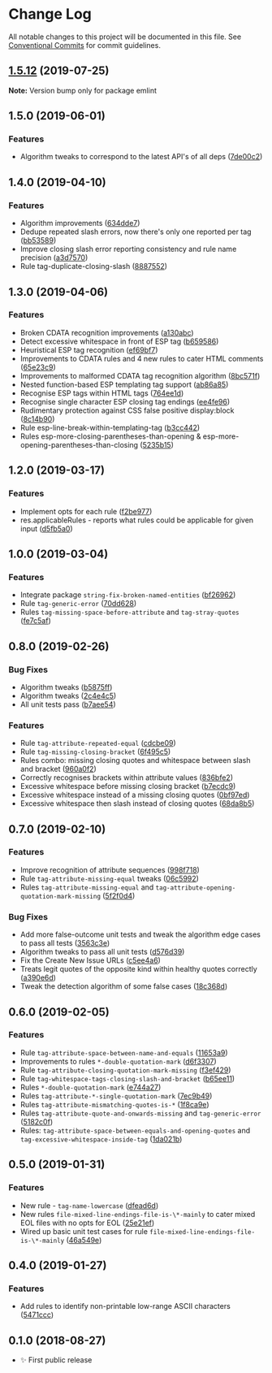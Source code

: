 # Change Log

All notable changes to this project will be documented in this file.
See [Conventional Commits](https://conventionalcommits.org) for commit guidelines.

## [1.5.12](https://gitlab.com/codsen/codsen/compare/emlint@1.5.11...emlint@1.5.12) (2019-07-25)

**Note:** Version bump only for package emlint





## 1.5.0 (2019-06-01)

### Features

- Algorithm tweaks to correspond to the latest API's of all deps ([7de00c2](https://gitlab.com/codsen/codsen/commit/7de00c2))

## 1.4.0 (2019-04-10)

### Features

- Algorithm improvements ([634dde7](https://gitlab.com/codsen/codsen/commit/634dde7))
- Dedupe repeated slash errors, now there's only one reported per tag ([bb53589](https://gitlab.com/codsen/codsen/commit/bb53589))
- Improve closing slash error reporting consistency and rule name precision ([a3d7570](https://gitlab.com/codsen/codsen/commit/a3d7570))
- Rule tag-duplicate-closing-slash ([8887552](https://gitlab.com/codsen/codsen/commit/8887552))

## 1.3.0 (2019-04-06)

### Features

- Broken CDATA recognition improvements ([a130abc](https://gitlab.com/codsen/codsen/commit/a130abc))
- Detect excessive whitespace in front of ESP tag ([b659586](https://gitlab.com/codsen/codsen/commit/b659586))
- Heuristical ESP tag recognition ([ef69bf7](https://gitlab.com/codsen/codsen/commit/ef69bf7))
- Improvements to CDATA rules and 4 new rules to cater HTML comments ([65e23c9](https://gitlab.com/codsen/codsen/commit/65e23c9))
- Improvements to malformed CDATA tag recognition algorithm ([8bc571f](https://gitlab.com/codsen/codsen/commit/8bc571f))
- Nested function-based ESP templating tag support ([ab86a85](https://gitlab.com/codsen/codsen/commit/ab86a85))
- Recognise ESP tags within HTML tags ([764ee1d](https://gitlab.com/codsen/codsen/commit/764ee1d))
- Recognise single character ESP closing tag endings ([ee4fe96](https://gitlab.com/codsen/codsen/commit/ee4fe96))
- Rudimentary protection against CSS false positive display:block ([8c14b90](https://gitlab.com/codsen/codsen/commit/8c14b90))
- Rule esp-line-break-within-templating-tag ([b3cc442](https://gitlab.com/codsen/codsen/commit/b3cc442))
- Rules esp-more-closing-parentheses-than-opening & esp-more-opening-parentheses-than-closing ([5235b15](https://gitlab.com/codsen/codsen/commit/5235b15))

## 1.2.0 (2019-03-17)

### Features

- Implement opts for each rule ([f2be977](https://gitlab.com/codsen/codsen/commit/f2be977))
- res.applicableRules - reports what rules could be applicable for given input ([d5fb5a0](https://gitlab.com/codsen/codsen/commit/d5fb5a0))

## 1.0.0 (2019-03-04)

### Features

- Integrate package `string-fix-broken-named-entities` ([bf26962](https://gitlab.com/codsen/codsen/commit/bf26962))
- Rule `tag-generic-error` ([70dd628](https://gitlab.com/codsen/codsen/commit/70dd628))
- Rules `tag-missing-space-before-attribute` and `tag-stray-quotes` ([fe7c5af](https://gitlab.com/codsen/codsen/commit/fe7c5af))

## 0.8.0 (2019-02-26)

### Bug Fixes

- Algorithm tweaks ([b5875ff](https://gitlab.com/codsen/codsen/commit/b5875ff))
- Algorithm tweaks ([2c4e4c5](https://gitlab.com/codsen/codsen/commit/2c4e4c5))
- All unit tests pass ([b7aee54](https://gitlab.com/codsen/codsen/commit/b7aee54))

### Features

- Rule `tag-attribute-repeated-equal` ([cdcbe09](https://gitlab.com/codsen/codsen/commit/cdcbe09))
- Rule `tag-missing-closing-bracket` ([6f495c5](https://gitlab.com/codsen/codsen/commit/6f495c5))
- Rules combo: missing closing quotes and whitespace between slash and bracket ([960a0f2](https://gitlab.com/codsen/codsen/commit/960a0f2))
- Correctly recognises brackets within attribute values ([836bfe2](https://gitlab.com/codsen/codsen/commit/836bfe2))
- Excessive whitespace before missing closing bracket ([b7ecdc9](https://gitlab.com/codsen/codsen/commit/b7ecdc9))
- Excessive whitespace instead of a missing closing quotes ([0bf97ed](https://gitlab.com/codsen/codsen/commit/0bf97ed))
- Excessive whitespace then slash instead of closing quotes ([68da8b5](https://gitlab.com/codsen/codsen/commit/68da8b5))

## 0.7.0 (2019-02-10)

### Features

- Improve recognition of attribute sequences ([998f718](https://gitlab.com/codsen/codsen/commit/998f718))
- Rule `tag-attribute-missing-equal` tweaks ([06c5992](https://gitlab.com/codsen/codsen/commit/06c5992))
- Rules `tag-attribute-missing-equal` and `tag-attribute-opening-quotation-mark-missing` ([5f2f0d4](https://gitlab.com/codsen/codsen/commit/5f2f0d4))

### Bug Fixes

- Add more false-outcome unit tests and tweak the algorithm edge cases to pass all tests ([3563c3e](https://gitlab.com/codsen/codsen/commit/3563c3e))
- Algorithm tweaks to pass all unit tests ([d576d39](https://gitlab.com/codsen/codsen/commit/d576d39))
- Fix the Create New Issue URLs ([c5ee4a6](https://gitlab.com/codsen/codsen/commit/c5ee4a6))
- Treats legit quotes of the opposite kind within healthy quotes correctly ([a390e6d](https://gitlab.com/codsen/codsen/commit/a390e6d))
- Tweak the detection algorithm of some false cases ([18c368d](https://gitlab.com/codsen/codsen/commit/18c368d))

## 0.6.0 (2019-02-05)

### Features

- Rule `tag-attribute-space-between-name-and-equals` ([11653a9](https://gitlab.com/codsen/codsen/commit/11653a9))
- Improvements to rules `*-double-quotation-mark` ([d6f3307](https://gitlab.com/codsen/codsen/commit/d6f3307))
- Rule `tag-attribute-closing-quotation-mark-missing` ([f3ef429](https://gitlab.com/codsen/codsen/commit/f3ef429))
- Rule `tag-whitespace-tags-closing-slash-and-bracket` ([b65ee11](https://gitlab.com/codsen/codsen/commit/b65ee11))
- Rules `*-double-quotation-mark` ([e744a27](https://gitlab.com/codsen/codsen/commit/e744a27))
- Rules `tag-attribute-*-single-quotation-mark` ([7ec9b49](https://gitlab.com/codsen/codsen/commit/7ec9b49))
- Rules `tag-attribute-mismatching-quotes-is-*` ([1f8ca9e](https://gitlab.com/codsen/codsen/commit/1f8ca9e))
- Rules `tag-attribute-quote-and-onwards-missing` and `tag-generic-error` ([5182c0f](https://gitlab.com/codsen/codsen/commit/5182c0f))
- Rules: `tag-attribute-space-between-equals-and-opening-quotes` and `tag-excessive-whitespace-inside-tag` ([1da021b](https://gitlab.com/codsen/codsen/commit/1da021b))

## 0.5.0 (2019-01-31)

### Features

- New rule - `tag-name-lowercase` ([dfead6d](https://gitlab.com/codsen/codsen/commit/dfead6d))
- New rules `file-mixed-line-endings-file-is-\*-mainly` to cater mixed EOL files with no opts for EOL ([25e21ef](https://gitlab.com/codsen/codsen/commit/25e21ef))
- Wired up basic unit test cases for rule `file-mixed-line-endings-file-is-\*-mainly` ([46a549e](https://gitlab.com/codsen/codsen/commit/46a549e))

## 0.4.0 (2019-01-27)

### Features

- Add rules to identify non-printable low-range ASCII characters ([5471ccc](https://gitlab.com/codsen/codsen/tree/master/packages/emlint/commits/5471ccc))

## 0.1.0 (2018-08-27)

- ✨ First public release
